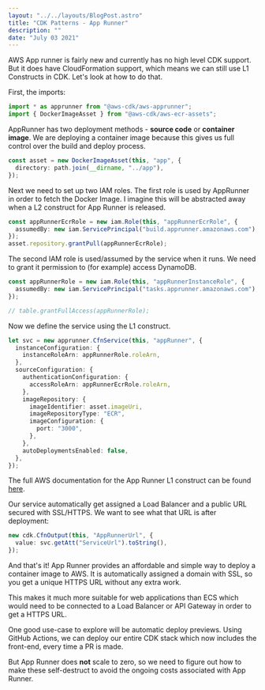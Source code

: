 ```yaml
---
layout: "../../layouts/BlogPost.astro"
title: "CDK Patterns - App Runner"
description: ""
date: "July 03 2021"
---
```


AWS App runner is fairly new and currently has no high level CDK support.
But it does have CloudFormation support, which means we can still use L1 Constructs in CDK. 
Let's look at how to do that.

First, the imports:

```typescript
import * as apprunner from "@aws-cdk/aws-apprunner";
import { DockerImageAsset } from "@aws-cdk/aws-ecr-assets";
```

AppRunner has two deployment methods - **source code** or **container image**.
We are deploying a container image because this gives us full control over the build and deploy process.

```typescript
const asset = new DockerImageAsset(this, "app", {
  directory: path.join(__dirname, "../app"),
});
```

Next we need to set up two IAM roles.
The first role is used by AppRunner in order to fetch the Docker Image.
I imagine this will be abstracted away when a L2 construct for App Runner is released.


```typescript
const appRunnerEcrRole = new iam.Role(this, "appRunnerEcrRole", {
  assumedBy: new iam.ServicePrincipal("build.apprunner.amazonaws.com"),
});
asset.repository.grantPull(appRunnerEcrRole);
```

The second IAM role is used/assumed by the service when it runs.
We need to grant it permission to (for example) access DynamoDB.

```typescript
const appRunnerRole = new iam.Role(this, "appRunnerInstanceRole", {
  assumedBy: new iam.ServicePrincipal("tasks.apprunner.amazonaws.com"),
});

// table.grantFullAccess(appRunnerRole);
```

Now we define the service using the L1 construct.

```typescript
let svc = new apprunner.CfnService(this, "appRunner", {
  instanceConfiguration: {
    instanceRoleArn: appRunnerRole.roleArn,
  },
  sourceConfiguration: {
    authenticationConfiguration: {
      accessRoleArn: appRunnerEcrRole.roleArn,
    },
    imageRepository: {
      imageIdentifier: asset.imageUri,
      imageRepositoryType: "ECR",
      imageConfiguration: {
        port: "3000",
      },
    },
    autoDeploymentsEnabled: false,
  },
});

```

The full AWS documentation for the App Runner L1 construct can be found <a rel="external" href="https://docs.aws.amazon.com/AWSCloudFormation/latest/UserGuide/aws-resource-apprunner-service.html">here</a>.

Our service automatically get assigned a Load Balancer and a public URL secured with SSL/HTTPS.
We want to see what that URL is after deployment:

```typescript
new cdk.CfnOutput(this, "AppRunnerUrl", {
  value: svc.getAtt("ServiceUrl").toString(),
});
```

And that's it! 
App Runner provides an affordable and simple way to deploy a container image to AWS.
It is automatically assigned a domain with SSL, so you get a unique HTTPS URL without any extra work.

This makes it much more suitable for web applications than ECS which would need to be connected to a Load Balancer or API Gateway in order to get a HTTPS URL.

One good use-case to explore will be automatic deploy previews.
Using GitHub Actions, we can deploy our entire CDK stack which now includes the front-end, every time a PR is made.

But App Runner does **not** scale to zero, so we need to figure out how to make these self-destruct to avoid the ongoing costs associated with App Runner.

